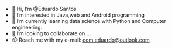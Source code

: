 - 👋 Hi, I’m @Eduardo Santos
- 👀 I’m interested in Java,web and Android programming
- 🌱 I’m currently learning data science with Python and Computer engineering.
- 💞️ I’m looking to collaborate on ...
- 📫 Reach me with my e-mail: com.eduardo@outlook.com

<!---
Eduardo-dell/Eduardo-dell is a ✨ special ✨ repository because its `README.md` (this file) appears on your GitHub profile.
You can click the Preview link to take a look at your changes.
--->
